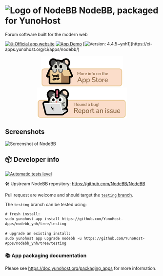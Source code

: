 <!--
N.B.: This README was automatically generated by <https://github.com/YunoHost/apps_tools/blob/main/readme_generator>
It shall NOT be edited by hand.
-->

<h1>
  <img src="https://raw.githubusercontent.com/YunoHost/apps/main/logos/nodebb.png" width="32px" alt="Logo of NodeBB">
  NodeBB, packaged for YunoHost
</h1>

Forum software built for the modern web

[![🌐 Official app website](https://img.shields.io/badge/Official_app_website-darkgreen?style=for-the-badge)](https://nodebb.org)
[![App Demo](https://img.shields.io/badge/App_Demo-blue?style=for-the-badge)](https://try.nodebb.org)
[![Version: 4.4.5~ynh1](https://img.shields.io/badge/Version-4.4.5~ynh1-rgba(0,150,0,1)?style=for-the-badge)](https://ci-apps.yunohost.org/ci/apps/nodebb/)

<div align="center">
<a href="https://apps.yunohost.org/app/nodebb"><img height="100px" src="https://github.com/YunoHost/yunohost-artwork/raw/refs/heads/main/badges/neopossum-badges/badge_more_info_on_the_appstore.svg"/></a>
<a href="https://github.com/YunoHost-Apps/nodebb_ynh/issues"><img height="100px" src="https://github.com/YunoHost/yunohost-artwork/raw/refs/heads/main/badges/neopossum-badges/badge_report_an_issue.svg"/></a>
</div>


## Screenshots
![Screenshot of NodeBB](./doc/screenshots/screenshot.png)

## 📦 Developer info

[![Automatic tests level](https://apps.yunohost.org/badge/cilevel/nodebb)](https://ci-apps.yunohost.org/ci/apps/nodebb/)

🛠️ Upstream NodeBB repository: <https://github.com/NodeBB/NodeBB>

Pull request are welcome and should target the [`testing` branch](https://github.com/YunoHost-Apps/nodebb_ynh/tree/testing).

The `testing` branch can be tested using:
```
# fresh install:
sudo yunohost app install https://github.com/YunoHost-Apps/nodebb_ynh/tree/testing

# upgrade an existing install:
sudo yunohost app upgrade nodebb -u https://github.com/YunoHost-Apps/nodebb_ynh/tree/testing
```

### 📚 App packaging documentation

Please see <https://doc.yunohost.org/packaging_apps> for more information.